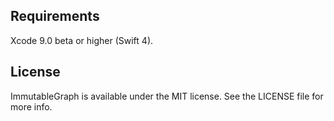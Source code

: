 <!-- # ImmutableGraph

[![CI Status](http://img.shields.io/travis/horothesun/ImmutableGraph.svg?style=flat)](https://travis-ci.org/horothesun/ImmutableGraph)
[![Version](https://img.shields.io/cocoapods/v/ImmutableGraph.svg?style=flat)](http://cocoapods.org/pods/ImmutableGraph)
[![License](https://img.shields.io/cocoapods/l/ImmutableGraph.svg?style=flat)](http://cocoapods.org/pods/ImmutableGraph)
[![Platform](https://img.shields.io/cocoapods/p/ImmutableGraph.svg?style=flat)](http://cocoapods.org/pods/ImmutableGraph)

## Example

To run the example project, clone the repo, and run `pod install` from the Example directory first.
-->
## Requirements

Xcode 9.0 beta or higher (Swift 4).

<!--## Installation

ImmutableGraph is available through [CocoaPods](http://cocoapods.org). To install
it, simply add the following line to your Podfile:

```ruby
pod "ImmutableGraph"
```

## Author

horothesun, someemail@gmail.com
-->

## License

ImmutableGraph is available under the MIT license. See the LICENSE file for more info.
